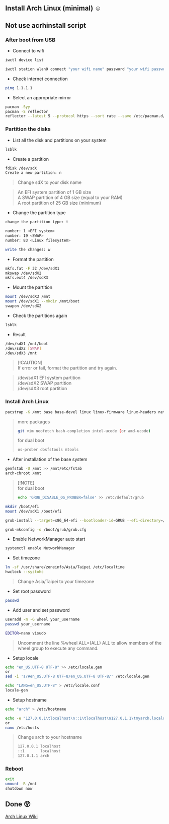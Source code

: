 ## Install Arch Linux (minimal) :relaxed:

## Not use acrhinstall script

### After boot from USB

-   Connect to wifi

```bash
iwctl device list

iwctl station wlan0 connect "your wifi name" password "your wifi password"
```

-   Check internet connection

```bash
ping 1.1.1.1
```

-   Select an appropriate mirror

```bash
pacman -Syy
pacman -S reflector
reflector --latest 5 --protocol https --sort rate --save /etc/pacman.d/mirrorlist
```

### Partition the disks

-   List all the disk and partitions on your system

```bash
lsblk
```

-   Create a partition

```bash
fdisk /dev/sdX
Create a new partition: n
```

> Change sdX to your disk name

> An EFI system partition of 1 GB size<br>
> A SWAP partition of 4 GB size (equal to your RAM)<br>
> A root partition of 25 GB size (minimum)

-   Change the partition type

```bash
change the partition type: t

number: 1 <EFI system>
number: 19 <SWAP>
number: 83 <Linux filesystem>

write the changes: w
```

-   Format the partition

```bash
mkfs.fat -F 32 /dev/sdX1
mkswap /dev/sdX2
mkfs.ext4 /dev/sdX3
```

-   Mount the partition

```bash
mount /dev/sdX3 /mnt
mount /dev/sdX1 --mkdir /mnt/boot
swapon /dev/sdX2
```

-   Check the partitions again

```bash
lsblk
```

-   Result

```bash
/dev/sdX1 /mnt/boot
/dev/sdX2 [SWAP]
/dev/sdX3 /mnt
```

> [!CAUTION]<br>
> If error or fail, format the partition and try again.

> /dev/sdX1 EFI system partition<br>
> /dev/sdX2 SWAP partition<br>
> /dev/sdX3 root partition<br>

### Install Arch Linux

```bash
pacstrap -K /mnt base base-devel linux linux-firmware linux-headers networkmanager grub efibootmgr nano sudo
```

> more packages
> ```bash
> git vim neofetch bash-completion intel-ucode (or amd-ucode)
> ```
> for dual boot
> ```bash
> os-prober dosfstools mtools
> ```

-   After installation of the base system

```bash
genfstab -U /mnt >> /mnt/etc/fstab
arch-chroot /mnt
```

> [!NOTE]<br>
> for dual boot
>
> ```bash
> echo 'GRUB_DISABLE_OS_PROBER=false' >> /etc/default/grub
> ```

```bash
mkdir /boot/efi
mount /dev/sdX1 /boot/efi

grub-install --target=x86_64-efi --bootloader-id=GRUB --efi-directory=/boot/efi

grub-mkconfig -o /boot/grub/grub.cfg
```

-   Enable NetworkManager auto start

```bash
systemctl enable NetworkManager
```

-   Set timezone

```bash
ln -sf /usr/share/zoneinfo/Asia/Taipei /etc/localtime
hwclock --systohc
```

> Change Asia/Taipei to your timezone

-   Set root password

```bash
passwd
```

-   Add user and set password

```bash
useradd -m -G wheel your_username
passwd your_username

EDITOR=nano visudo
```

> Uncomment the line %wheel ALL=(ALL) ALL to allow members of the wheel group to execute any command.

-   Setup locale

```bash
echo "en_US.UTF-8 UTF-8" >> /etc/locale.gen
or
sed -i 's/#en_US.UTF-8 UTF-8/en_US.UTF-8 UTF-8/' /etc/locale.gen
```
```bash
echo "LANG=en_US.UTF-8" > /etc/locale.conf
locale-gen
```

-   Setup hostname

```bash
echo "arch" > /etc/hostname

echo -e "127.0.0.1\tlocalhost\n::1\tlocalhost\n127.0.1.1\tmyarch.localdomain\tmyarch" >> /etc/hosts
or
nano /etc/hosts
```

> Change arch to your hostname
>
> ```bash
> 127.0.0.1	localhost
> ::1       localhost
> 127.0.1.1	arch
> ```

### Reboot

```bash
exit
umount -R /mnt
shutdown now
```

## Done :dizzy_face:

[Arch Linux Wiki](https://wiki.archlinux.org/title/Installation_guide)
